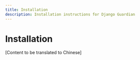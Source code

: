 ```yaml
---
title: Installation
description: Installation instructions for Django Guardian
---
```


# Installation

[Content to be translated to Chinese]

<!-- This page content will be translated from the main English installation.md -->
